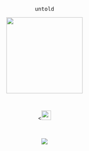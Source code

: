      

<p align="center">
  <br>
  <samp>
    untold
 </p>
 
<p align="center">
   <img src="https://media3.giphy.com/media/vMSXa7KFGx49aeeXhe/200.gif" width="200">

  
</p>

<br/>

<p align="center">
     <aonclick = " window.open('https://discord.gg/matching', '_blank')"><<img src="https://icon-library.com/images/romance-icon/romance-icon-16.jpg" height="25"></a>
     
 </p>
 
 <br/>
  
<p align="center"><img align="center" src="https://github-readme-stats.vercel.app/api/top-langs/?username=enforcd&theme=dark&layout=compact" /> <br />



<br />
